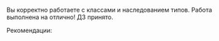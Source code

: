 Вы корректно работаете с классами и наследованием типов. Работа выполнена на отлично!
ДЗ принято.

Рекомендации:
